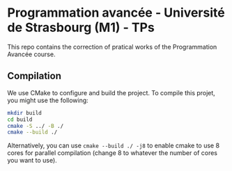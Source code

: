 # Programmation avancée - Université de Strasbourg (M1) - TPs

This repo contains the correction of pratical works of the Programmation Avancée course.

## Compilation

We use CMake to configure and build the project.
To compile this projet, you might use the following:

```bash
mkdir build
cd build
cmake -S ../ -B ./
cmake --build ./
```

Alternatively, you can use `cmake --build ./ -j8` to enable cmake to use 8 cores for parallel compilation (change 8 to whatever the number of cores you want to use).